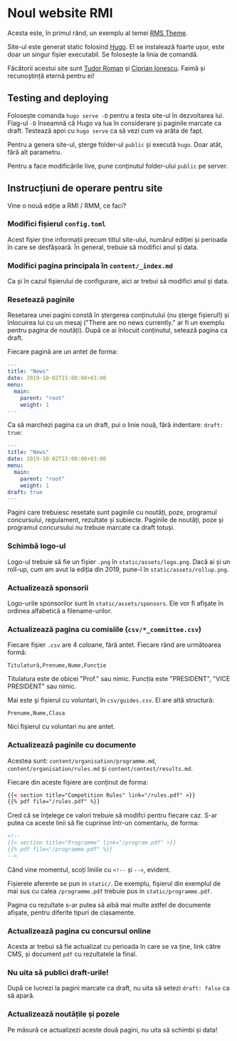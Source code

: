 # Noul website RMI

Acesta este, în primul rând, un exemplu al temei [RMS
Theme](https://github.com/CNITV/rms-theme).

Site-ul este generat static folosind [Hugo](https://gohugo.io/). El se
instalează foarte ușor, este doar un singur fișier executabil. Se folosește la
linia de comandă.

Făcătorii acestui site sunt [Tudor Roman](https://github.com/tudurom) și
[Ciprian Ionescu](https://github.com/cirip). Faimă și recunoștință eternă pentru
ei!

## Testing and deploying

Folosește comanda `hugo serve -D` pentru a testa site-ul în dezvoltarea
lui. Flag-ul `-D` înseamnă că Hugo va lua în considerare și paginile
marcate ca draft. Testează apoi cu `hugo serve` ca să vezi cum va arăta de
fapt.

Pentru a genera site-ul, șterge folder-ul `public` și execută `hugo`.
Doar atât, fără alt parametru.

Pentru a face modificările live, pune conținutul folder-ului `public` pe
server.

## Instrucțiuni de operare pentru site

Vine o nouă ediție a RMI / RMM, ce faci?

### Modifici fișierul `config.toml`

Acest fișier ține informații precum titlul site-ului, numărul ediției și
perioada în care se desfășoară. În general, trebuie să modifici anul și data.

### Modifici pagina principala în `content/_index.md`

Ca și în cazul fișierului de configurare, aici ar trebui să modifici anul și
data.

### Resetează paginile

Resetarea unei pagini constă în ștergerea conținutului (nu șterge fișierul!) și
înlocuirea lui cu un mesaj ("There are no news currently." ar fi un exemplu
pentru pagina de noutăți). După ce ai înlocuit conținutul, setează pagina ca
draft.

Fiecare pagină are un antet de forma:

```yaml
---
title: "News"
date: 2019-10-02T15:00:00+03:00
menu:
  main:
    parent: "root"
    weight: 1
---
```

Ca să marchezi pagina ca un draft, pui o linie nouă, fără indentare: `draft:
true`:

```yaml
---
title: "News"
date: 2019-10-02T15:00:00+03:00
menu:
  main:
    parent: "root"
    weight: 1
draft: true
---
```

Pagini care trebuiesc resetate sunt paginile cu noutăți, poze, programul concursului, regulament,
rezultate și subiecte. Paginile de noutăți, poze și programul concursului _nu_ trebuie marcate ca draft
totuși.

### Schimbă logo-ul

Logo-ul trebuie să fie un fișier `.png` în `static/assets/logo.png`. Dacă ai și
un roll-up, cum am avut la ediția din 2019, pune-l în
`static/assets/rollup.png`.

### Actualizează sponsorii

Logo-urile sponsorilor sunt în `static/assets/sponsors`. Ele vor fi afișate în
ordinea alfabetică a filename-urilor.

### Actualizează pagina cu comisiile (`csv/*_committee.csv`)

Fiecare fișier `.csv` are 4 coloane, fără antet. Fiecare rând are următoarea
formă:

```csv
Titulatură,Prenume,Nume,Funcție
```

Titulatura este de obicei "Prof." sau nimic. Funcția este "PRESIDENT", "VICE
PRESIDENT" sau nimic.

Mai este și fișierul cu voluntari, în `csv/guides.csv`. El are altă
structură:

```csv
Prenume,Nume,Clasa
```

Nici fișierul cu voluntari nu are antet.

### Actualizează paginile cu documente

Acestea sunt: `content/organisation/programme.md`,
`content/organisation/rules.md` și `content/contest/results.md`.

Fiecare din aceste fișiere are conținut de forma:

```html
{{< section title="Competition Rules" link="/rules.pdf" >}}
{{% pdf file="/rules.pdf" %}}
```

Cred că se înțelege ce valori trebuie să modifci pentru fiecare caz.
S-ar putea ca aceste linii să fie cuprinse într-un comentariu, de forma:

```html
<!--
{{< section title="Programme" link="/program.pdf" >}}
{{% pdf file="/programme.pdf" %}}
-->
```

Când vine momentul, scoți liniile cu `<!--` și `-->`, evident.

Fișierele aferente se pun in `static/`. De exemplu, fișierul din exemplul de mai
sus cu calea `/programme.pdf` trebuie pus in `static/programme.pdf`.

Pagina cu rezultate s-ar putea să aibă mai multe astfel de documente
afișate, pentru diferite tipuri de clasamente.

### Actualizează pagina cu concursul online

Acesta ar trebui să fie actualizat cu perioada în care se va ține, link către
CMS, și document `pdf` cu rezultatele la final.

### Nu uita să publici draft-urile!

După ce lucrezi la pagini marcate ca draft, nu uita să setezi `draft: false`
ca să apară.

### Actualizează noutățile și pozele

Pe măsură ce actualizezi aceste două pagini, nu uita să schimbi și data!
